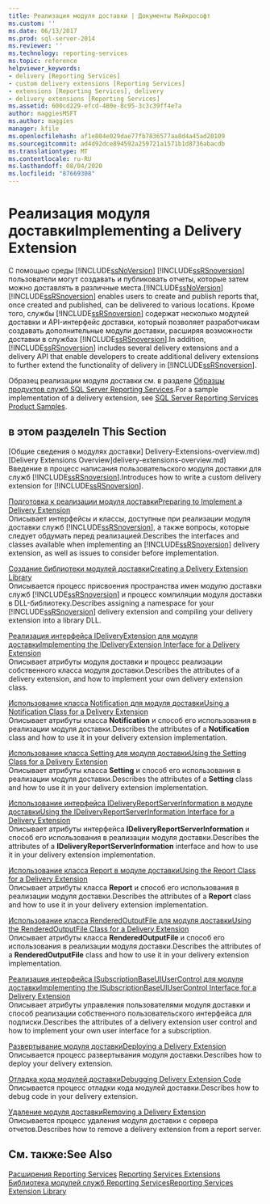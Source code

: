 ```yaml
---
title: Реализация модуля доставки | Документы Майкрософт
ms.custom: ''
ms.date: 06/13/2017
ms.prod: sql-server-2014
ms.reviewer: ''
ms.technology: reporting-services
ms.topic: reference
helpviewer_keywords:
- delivery [Reporting Services]
- custom delivery extensions [Reporting Services]
- extensions [Reporting Services], delivery
- delivery extensions [Reporting Services]
ms.assetid: 600cd229-efcd-480e-8c95-3c3c39ff4e7a
author: maggiesMSFT
ms.author: maggies
manager: kfile
ms.openlocfilehash: af1e804e029dae77fb7836577aa8d4a45ad20109
ms.sourcegitcommit: ad4d92dce894592a259721a1571b1d8736abacdb
ms.translationtype: MT
ms.contentlocale: ru-RU
ms.lasthandoff: 08/04/2020
ms.locfileid: "87669308"
---
```

# <a name="implementing-a-delivery-extension"></a><span data-ttu-id="cdc46-102">Реализация модуля доставки</span><span class="sxs-lookup"><span data-stu-id="cdc46-102">Implementing a Delivery Extension</span></span>
  <span data-ttu-id="cdc46-103">С помощью среды [!INCLUDE[ssNoVersion](../../../includes/ssnoversion-md.md)] [!INCLUDE[ssRSnoversion](../../../includes/ssrsnoversion-md.md)] пользователи могут создавать и публиковать отчеты, которые затем можно доставлять в различные места.</span><span class="sxs-lookup"><span data-stu-id="cdc46-103">[!INCLUDE[ssNoVersion](../../../includes/ssnoversion-md.md)] [!INCLUDE[ssRSnoversion](../../../includes/ssrsnoversion-md.md)] enables users to create and publish reports that, once created and published, can be delivered to various locations.</span></span> <span data-ttu-id="cdc46-104">Кроме того, службы [!INCLUDE[ssRSnoversion](../../../includes/ssrsnoversion-md.md)] содержат несколько модулей доставки и API-интерфейс доставки, который позволяет разработчикам создавать дополнительные модули доставки, расширяя возможности доставки в службах [!INCLUDE[ssRSnoversion](../../../includes/ssrsnoversion-md.md)].</span><span class="sxs-lookup"><span data-stu-id="cdc46-104">In addition, [!INCLUDE[ssRSnoversion](../../../includes/ssrsnoversion-md.md)] includes several delivery extensions and a delivery API that enable developers to create additional delivery extensions to further extend the functionality of delivery in [!INCLUDE[ssRSnoversion](../../../includes/ssrsnoversion-md.md)].</span></span>  
  
 <span data-ttu-id="cdc46-105">Образец реализации модуля доставки см. в разделе [Образцы продуктов служб SQL Server Reporting Services](https://go.microsoft.com/fwlink/?LinkId=177889).</span><span class="sxs-lookup"><span data-stu-id="cdc46-105">For a sample implementation of a delivery extension, see [SQL Server Reporting Services Product Samples](https://go.microsoft.com/fwlink/?LinkId=177889).</span></span>  
  
## <a name="in-this-section"></a><span data-ttu-id="cdc46-106">в этом разделе</span><span class="sxs-lookup"><span data-stu-id="cdc46-106">In This Section</span></span>  
 <span data-ttu-id="cdc46-107">[Общие сведения о модулях доставки] Delivery-Extensions-overview.md)</span><span class="sxs-lookup"><span data-stu-id="cdc46-107">[Delivery Extensions Overview]delivery-extensions-overview.md)</span></span>  
 <span data-ttu-id="cdc46-108">Введение в процесс написания пользовательского модуля доставки для служб [!INCLUDE[ssRSnoversion](../../../includes/ssrsnoversion-md.md)].</span><span class="sxs-lookup"><span data-stu-id="cdc46-108">Introduces how to write a custom delivery extension for [!INCLUDE[ssRSnoversion](../../../includes/ssrsnoversion-md.md)].</span></span>  
  
 [<span data-ttu-id="cdc46-109">Подготовка к реализации модуля доставки</span><span class="sxs-lookup"><span data-stu-id="cdc46-109">Preparing to Implement a Delivery Extension</span></span>](preparing-to-implement-a-delivery-extension.md)  
 <span data-ttu-id="cdc46-110">Описывает интерфейсы и классы, доступные при реализации модуля доставки служб [!INCLUDE[ssRSnoversion](../../../includes/ssrsnoversion-md.md)], а также вопросы, которые следует обдумать перед реализацией.</span><span class="sxs-lookup"><span data-stu-id="cdc46-110">Describes the interfaces and classes available when implementing an [!INCLUDE[ssRSnoversion](../../../includes/ssrsnoversion-md.md)] delivery extension, as well as issues to consider before implementation.</span></span>  
  
 [<span data-ttu-id="cdc46-111">Создание библиотеки модулей доставки</span><span class="sxs-lookup"><span data-stu-id="cdc46-111">Creating a Delivery Extension Library</span></span>](creating-a-delivery-extension-library.md)  
 <span data-ttu-id="cdc46-112">Описывается процесс присвоения пространства имен модулю доставки служб [!INCLUDE[ssRSnoversion](../../../includes/ssrsnoversion-md.md)] и процесс компиляции модуля доставки в DLL-библиотеку.</span><span class="sxs-lookup"><span data-stu-id="cdc46-112">Describes assigning a namespace for your [!INCLUDE[ssRSnoversion](../../../includes/ssrsnoversion-md.md)] delivery extension and compiling your delivery extension into a library DLL.</span></span>  
  
 [<span data-ttu-id="cdc46-113">Реализация интерфейса IDeliveryExtension для модуля доставки</span><span class="sxs-lookup"><span data-stu-id="cdc46-113">Implementing the IDeliveryExtension Interface for a Delivery Extension</span></span>](implementing-the-ideliveryextension-interface-for-a-delivery-extension.md)  
 <span data-ttu-id="cdc46-114">Описывает атрибуты модуля доставки и процесс реализации собственного класса модуля доставки.</span><span class="sxs-lookup"><span data-stu-id="cdc46-114">Describes the attributes of a delivery extension, and how to implement your own delivery extension class.</span></span>  
  
 [<span data-ttu-id="cdc46-115">Использование класса Notification для модуля доставки</span><span class="sxs-lookup"><span data-stu-id="cdc46-115">Using a Notification Class for a Delivery Extension</span></span>](using-a-notification-class-for-a-delivery-extension.md)  
 <span data-ttu-id="cdc46-116">Описывает атрибуты класса **Notification** и способ его использования в реализации модуля доставки.</span><span class="sxs-lookup"><span data-stu-id="cdc46-116">Describes the attributes of a **Notification** class and how to use it in your delivery extension implementation.</span></span>  
  
 [<span data-ttu-id="cdc46-117">Использование класса Setting для модуля доставки</span><span class="sxs-lookup"><span data-stu-id="cdc46-117">Using the Setting Class for a Delivery Extension</span></span>](using-the-setting-class-for-a-delivery-extension.md)  
 <span data-ttu-id="cdc46-118">Описывает атрибуты класса **Setting** и способ его использования в реализации модуля доставки.</span><span class="sxs-lookup"><span data-stu-id="cdc46-118">Describes the attributes of a **Setting** class and how to use it in your delivery extension implementation.</span></span>  
  
 [<span data-ttu-id="cdc46-119">Использование интерфейса IDeliveryReportServerInformation в модуле доставки</span><span class="sxs-lookup"><span data-stu-id="cdc46-119">Using the IDeliveryReportServerInformation Interface for a Delivery Extension</span></span>](using-the-ideliveryreportserverinformation-interface-for-a-delivery-extension.md)  
 <span data-ttu-id="cdc46-120">Описывает атрибуты интерфейса **IDeliveryReportServerInformation** и способ его использования в реализации модуля доставки.</span><span class="sxs-lookup"><span data-stu-id="cdc46-120">Describes the attributes of a **IDeliveryReportServerInformation** interface and how to use it in your delivery extension implementation.</span></span>  
  
 [<span data-ttu-id="cdc46-121">Использование класса Report в модуле доставки</span><span class="sxs-lookup"><span data-stu-id="cdc46-121">Using the Report Class for a Delivery Extension</span></span>](using-the-report-class-for-a-delivery-extension.md)  
 <span data-ttu-id="cdc46-122">Описывает атрибуты класса **Report** и способ его использования в реализации модуля доставки.</span><span class="sxs-lookup"><span data-stu-id="cdc46-122">Describes the attributes of a **Report** class and how to use it in your delivery extension implementation.</span></span>  
  
 [<span data-ttu-id="cdc46-123">Использование класса RenderedOutputFile для модуля доставки</span><span class="sxs-lookup"><span data-stu-id="cdc46-123">Using the RenderedOutputFile Class for a Delivery Extension</span></span>](using-the-renderedoutputfile-class-for-a-delivery-extension.md)  
 <span data-ttu-id="cdc46-124">Описывает атрибуты класса **RenderedOutputFile** и способ его использования в реализации модуля доставки.</span><span class="sxs-lookup"><span data-stu-id="cdc46-124">Describes the attributes of a **RenderedOutputFile** class and how to use it in your delivery extension implementation.</span></span>  
  
 [<span data-ttu-id="cdc46-125">Реализация интерфейса ISubscriptionBaseUIUserControl для модуля доставки</span><span class="sxs-lookup"><span data-stu-id="cdc46-125">Implementing the ISubscriptionBaseUIUserControl Interface for a Delivery Extension</span></span>](implementing-the-isubscriptionbaseuiusercontrol-interface.md)  
 <span data-ttu-id="cdc46-126">Описывает атрибуты управления пользователями модуля доставки и способ реализации собственного пользовательского интерфейса для подписки.</span><span class="sxs-lookup"><span data-stu-id="cdc46-126">Describes the attributes of a delivery extension user control and how to implement your own user interface for a subscription.</span></span>  
  
 [<span data-ttu-id="cdc46-127">Развертывание модуля доставки</span><span class="sxs-lookup"><span data-stu-id="cdc46-127">Deploying a Delivery Extension</span></span>](deploying-a-delivery-extension.md)  
 <span data-ttu-id="cdc46-128">Описывается процесс развертывания модуля доставки.</span><span class="sxs-lookup"><span data-stu-id="cdc46-128">Describes how to deploy your delivery extension.</span></span>  
  
 [<span data-ttu-id="cdc46-129">Отладка кода модулей доставки</span><span class="sxs-lookup"><span data-stu-id="cdc46-129">Debugging Delivery Extension Code</span></span>](debugging-delivery-extension-code.md)  
 <span data-ttu-id="cdc46-130">Описывается процесс отладки кода модулей доставки.</span><span class="sxs-lookup"><span data-stu-id="cdc46-130">Describes how to debug code in your delivery extension.</span></span>  
  
 [<span data-ttu-id="cdc46-131">Удаление модуля доставки</span><span class="sxs-lookup"><span data-stu-id="cdc46-131">Removing a Delivery Extension</span></span>](removing-a-delivery-extension.md)  
 <span data-ttu-id="cdc46-132">Описывается процесс удаления модуля доставки с сервера отчетов.</span><span class="sxs-lookup"><span data-stu-id="cdc46-132">Describes how to remove a delivery extension from a report server.</span></span>  
  
## <a name="see-also"></a><span data-ttu-id="cdc46-133">См. также:</span><span class="sxs-lookup"><span data-stu-id="cdc46-133">See Also</span></span>  
 <span data-ttu-id="cdc46-134">[Расширения Reporting Services](../reporting-services-extensions.md) </span><span class="sxs-lookup"><span data-stu-id="cdc46-134">[Reporting Services Extensions](../reporting-services-extensions.md) </span></span>  
 [<span data-ttu-id="cdc46-135">Библиотека модулей служб Reporting Services</span><span class="sxs-lookup"><span data-stu-id="cdc46-135">Reporting Services Extension Library</span></span>](../reporting-services-extension-library.md)  
  
  
